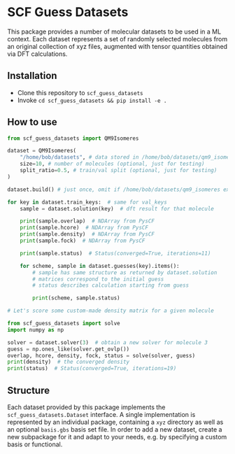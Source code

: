 # SCF Guess Datasets

This package provides a number of molecular datasets to be used in a ML context.
Each dataset represents a set of randomly selected molecules from an original
collection of xyz files, augmented with tensor quantities obtained via DFT
calculations.

## Installation

- Clone this repository to `scf_guess_datasets`
- Invoke `cd scf_guess_datasets && pip install -e .`

## How to use

```python
from scf_guess_datasets import QM9Isomeres

dataset = QM9Isomeres(
    "/home/bob/datasets", # data stored in /home/bob/datasets/qm9_isomeres
    size=10, # number of molecules (optional, just for testing)
    split_ratio=0.5, # train/val split (optional, just for testing)
)

dataset.build() # just once, omit if /home/bob/datasets/qm9_isomeres exists

for key in dataset.train_keys:  # same for val_keys
    sample = dataset.solution(key)  # dft result for that molecule

    print(sample.overlap)  # NDArray from PysCF
    print(sample.hcore)  # NDArray from PysCF
    print(sample.density)  # NDArray from PysCF
    print(sample.fock)  # NDArray from PysCF

    print(sample.status)  # Status(converged=True, iterations=11)

    for scheme, sample in dataset.guesses(key).items():
        # sample has same structure as returned by dataset.solution
        # matrices correspond to the initial guess
        # status describes calculation starting from guess

        print(scheme, sample.status)

# Let's score some custom-made density matrix for a given molecule

from scf_guess_datasets import solve
import numpy as np

solver = dataset.solver(3)  # obtain a new solver for molecule 3
guess = np.ones_like(solver.get_ovlp())
overlap, hcore, density, fock, status = solve(solver, guess)
print(density)  # the converged density
print(status)  # Status(converged=True, iterations=19)
```

## Structure

Each dataset provided by this package implements the `scf_guess_datasets.Dataset`
interface. A single implementation is represented by an individual package,
containing a `xyz` directory  as well as an optional `basis.gbs` basis set file.
In order to add a new dataset, create a new subpackage for it and adapt to your
needs, e.g. by specifying a custom basis or functional.